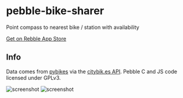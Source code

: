 # pebble-bike-sharer
Point compass to nearest bike / station with availability

[Get on Rebble App Store](https://apps.rebble.io/en_US/application/5717f5d4c883965d2f000016)

## Info
Data comes from [pybikes](https://github.com/eskerda/pybikes) via the [citybik.es API](https://citybik.es).
Pebble C and JS code licensed under GPLv3.

![screenshot](https://assets.getpebble.com/api/file/PtA8mgz6SeCwCGVslute/convert?cache=true&fit=crop&w=144&h=168) ![screenshot](https://assets.getpebble.com/api/file/8o5OIVXRD6jqxr3JsyHy/convert?cache=true&fit=crop&w=144&h=168)
